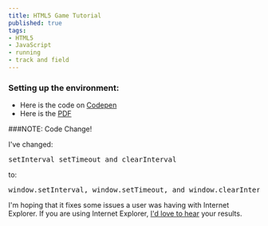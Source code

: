 ```yaml
---
title: HTML5 Game Tutorial
published: true
tags:
- HTML5
- JavaScript
- running
- track and field
---
```



### Setting up the environment:

* Here is the code on [Codepen](http://codepen.io/thehack/pen/OMmJed/)
* Here is the [PDF](/img/html5.pdf)

###NOTE: Code Change! 

I've changed:
<pre>setInterval setTimeout and clearInterval</pre> to:
<pre>window.setInterval, window.setTimeout, and window.clearInterval</pre>

I'm hoping that it fixes some issues a user was having with Internet Explorer. If you are using Internet Explorer, [I'd love to hear](mailto:fremont.us@coderdojo.com) your results.
